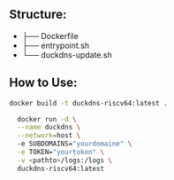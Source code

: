 
## Structure:

+ ├── Dockerfile
+ ├── entrypoint.sh
+ └── duckdns-update.sh

## How to Use:

```bash
docker build -t duckdns-riscv64:latest .
```

```bash
  docker run -d \
  --name duckdns \
  --network=host \  
  -e SUBDOMAINS="yourdomaine" \
  -e TOKEN="yourtoken" \
  -v <pathto>/logs:/logs \
  duckdns-riscv64:latest 
```
